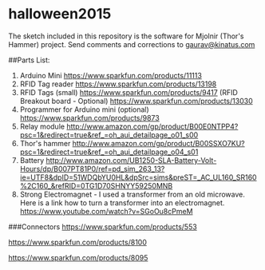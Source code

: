 # halloween2015
The sketch included in this repository is the software for Mjolnir (Thor's Hammer) project. 
Send comments and corrections to gaurav@kinatus.com

##Parts List:
1. Arduino Mini 
https://www.sparkfun.com/products/11113 
2. RFID Tag reader 
https://www.sparkfun.com/products/13198 
3. RFID Tags (small) 
https://www.sparkfun.com/products/9417 
(RFID Breakout board - Optional)
https://www.sparkfun.com/products/13030 
4. Programmer for Arduino mini (optional) 
https://www.sparkfun.com/products/9873 
5. Relay module 
http://www.amazon.com/gp/product/B00E0NTPP4?psc=1&redirect=true&ref_=oh_aui_detailpage_o01_s00 
6. Thor's hammer 
http://www.amazon.com/gp/product/B00SSXO7KU?psc=1&redirect=true&ref_=oh_aui_detailpage_o04_s01 
7. Battery 
http://www.amazon.com/UB1250-SLA-Battery-Volt-Hours/dp/B007PT81P0/ref=pd_sim_263_13?ie=UTF8&dpID=51WDQbYU0HL&dpSrc=sims&preST=_AC_UL160_SR160%2C160_&refRID=0TG1D70SHNYY59250MNB 
8. Strong Electromagnet - I used a transformer from an old microwave. Here is a link how to turn a transformer into an electromagnet.
https://www.youtube.com/watch?v=SGoOu8cPmeM 

###Connectors 
https://www.sparkfun.com/products/553  

https://www.sparkfun.com/products/8100  

https://www.sparkfun.com/products/8095 

